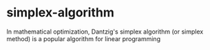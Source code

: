 # simplex-algorithm
In mathematical optimization, Dantzig's simplex algorithm (or simplex method) is a popular algorithm for linear programming
